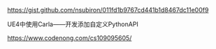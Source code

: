 https://gist.github.com/nsubiron/011fd1b9767cd441b1d8467dc11e00f9

UE4中使用Carla——开发添加自定义PythonAPI

https://www.codenong.com/cs109095605/

